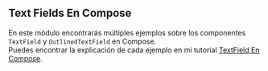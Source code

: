 ## Text Fields En Compose

En este módulo encontrarás múltiples ejemplos sobre los componentes `TextField` y `OutlinedTextField` en Compose.  
Puedes encontrar la explicación de cada ejemplo en mi tutorial [TextField En Compose](https://www.develou.com/android-textfield-en-compose/).